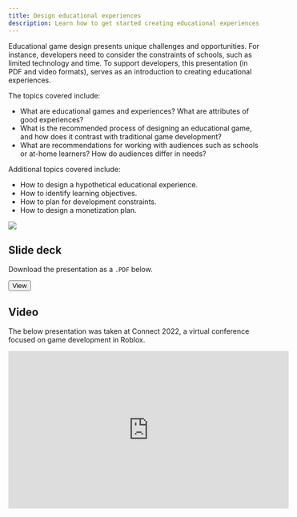 ```yaml
---
title: Design educational experiences
description: Learn how to get started creating educational experiences and games using Roblox.
---
```


Educational game design presents unique challenges and opportunities. For instance, developers need to consider the constraints of schools, such as limited technology and time. To support developers, this presentation (in PDF and video formats), serves as an introduction to creating educational experiences.

The topics covered include:

- What are educational games and experiences? What are attributes of good experiences?
- What is the recommended process of designing an educational game, and how does it contrast with traditional game development?
- What are recommendations for working with audiences such as schools or at-home learners? How do audiences differ in needs?

Additional topics covered include:

- How to design a hypothetical educational experience.
- How to identify learning objectives.
- How to plan for development constraints.
- How to design a monetization plan.

<img src="../../assets/education/developer/petGame-pets.jpg" />

## Slide deck

Download the presentation as a `.PDF` below.

<a href="../../assets/education/developer/Designing-Educational-Experiences.pdf">
<Button variant="text">View</Button>
</a>

## Video

The below presentation was taken at Connect 2022, a virtual conference focused on game development in Roblox.

<iframe width="560" height="315" src="https://www.youtube-nocookie.com/embed/J14Jbazi4e8" title="YouTube video player" frameborder="0" allow="accelerometer; clipboard-write; encrypted-media; gyroscope; picture-in-picture" allowfullscreen></iframe>
